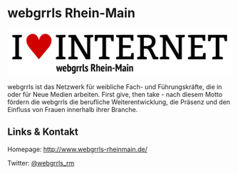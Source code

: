 # webgrrls Rhein-Main
![webgrrls Rhein-Main](./webgrrls.logo.png)

webgrrls ist das Netzwerk für weibliche Fach- und Führungskräfte, die in oder für Neue Medien arbeiten.
First give, then take - nach diesem Motto fördern die webgrrls die berufliche Weiterentwicklung, die Präsenz und
den Einfluss von Frauen innerhalb ihrer Branche.


## Links &amp; Kontakt

Homepage: <http://www.webgrrls-rheinmain.de/>


Twitter: [@webgrrls_rm](https://twitter.com/@webgrrls_rm)








